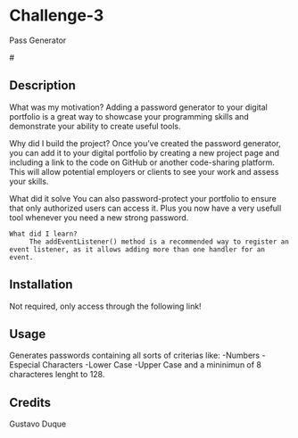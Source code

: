 # Challenge-3
Pass Generator

#<PPassword Generator Website>

## Description

What was my motivation?
   Adding a password generator to your digital portfolio is a great way to showcase your programming skills and demonstrate your ability to create useful tools.
    

Why did I build the project?
   Once you’ve created the password generator, you can add it to your digital portfolio by creating a new project page and including a link to the code on GitHub or another code-sharing platform. This will allow potential employers or clients to see your work and assess your skills.

What did it solve
    You can also password-protect your portfolio to ensure that only authorized users can access it. Plus you now have a very usefull tool whenever you need a new strong password.

    What did I learn?
         The addEventListener() method is a recommended way to register an event listener, as it allows adding more than one handler for an event.



## Installation
Not required, only access through the following link!


## Usage

Generates passwords containing all sorts of criterias like:
-Numbers
-Especial Characters
-Lower Case
-Upper Case
and a mininimun of 8 characteres lenght to 128.


## Credits

Gustavo Duque
